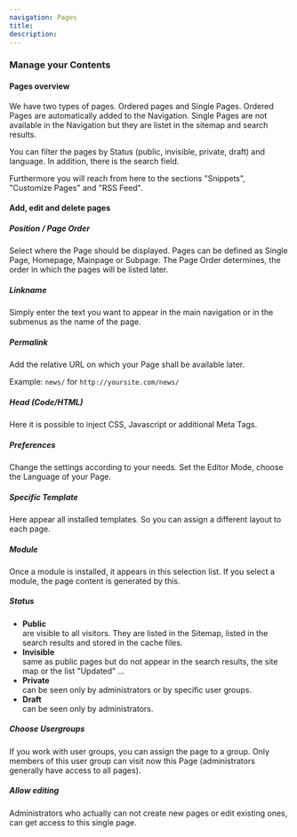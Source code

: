 ```yaml
---
navigation: Pages
title: 
description:
---
```


### Manage your Contents ###

#### Pages overview

We have two types of pages. Ordered pages and Single Pages. Ordered Pages are automatically added to the Navigation. Single Pages are not available in the Navigation but they are listet in the sitemap and search results.

You can filter the pages by Status (public, invisible, private, draft) and language. In addition, there is the search field.

Furthermore you will reach from here to the sections "Snippets", "Customize Pages" and "RSS Feed".


#### Add, edit and delete pages

##### Position / Page Order

Select where the Page should be displayed. Pages can be defined as Single Page, Homepage, Mainpage or Subpage. The Page Order determines, the order in which the pages will be listed later.

##### Linkname

Simply enter the text you want to appear in the main navigation or in the submenus as the name of the page.

##### Permalink

Add the relative URL on which your Page shall be available later.

Example: `news/` for `http://yoursite.com/news/`


##### Head (Code/HTML)

Here it is possible to inject CSS, Javascript or additional Meta Tags.


##### Preferences

Change the settings according to your needs. Set the Editor Mode, choose the Language of your Page.


##### Specific Template

Here appear all installed templates. So you can assign a different layout to each page.

##### Module

Once a module is installed, it appears in this selection list. If you select a module, the page content is generated by this.

##### Status

* __Public__<br>are visible to all visitors. They are listed in the Sitemap, listed in the search results and stored in the cache files.
* __Invisible__<br>same as public pages but do not appear in the search results, the site map or the list "Updated" ...
* __Private__<br>can be seen only by administrators or by specific user groups.
* __Draft__<br>can be seen only by administrators.

##### Choose Usergroups

If you work with user groups, you can assign the page to a group. Only members of this user group can visit now this Page (administrators generally have access to all pages).

##### Allow editing

Administrators who actually can not create new pages or edit existing ones, can get access to this single page.

